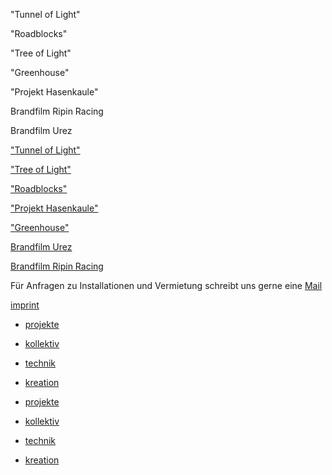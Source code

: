[](/tunnel-of-light/)

[](/roadblocks/)

[](/tree-of-light/)

[](/greenhouse/)

[](/projekt-hasenkaule/)

[](/brandfilm-ripin-racing/)

[](/brandfilm-urez/)

"Tunnel of Light"

"Roadblocks"

"Tree of Light"

"Greenhouse"

"Projekt Hasenkaule"

Brandfilm Ripin Racing

Brandfilm Urez

["Tunnel of Light"](https://irrlicht-interactive.de/tunnel-of-light/)

["Tree of Light"](https://irrlicht-interactive.de/tree-of-light/)

["Roadblocks"](https://irrlicht-interactive.de/roadblocks/)

["Projekt Hasenkaule"](https://irrlicht-interactive.de/projekt-hasenkaule/)

["Greenhouse"](https://irrlicht-interactive.de/greenhouse/)

[Brandfilm Urez](https://irrlicht-interactive.de/brandfilm-urez/)

[Brandfilm Ripin Racing](https://irrlicht-interactive.de/brandfilm-ripin-racing/)

Für Anfragen zu Installationen und Vermietung schreibt uns gerne eine [Mail](mailto:hi@irrlicht.uber.space)

[](https://www.instagram.com/irrlichtt/)

[](mailto:hi@irrlicht.uber.space)

[imprint](https://irrlicht.uber.space/imprint/)

[](https://irrlicht-interactive.de)

* [projekte](https://irrlicht-interactive.de/projekte/)
* [kollektiv](https://irrlicht-interactive.de/kollektiv/)
* [technik](https://irrlicht-interactive.de/technik/)
* [kreation](https://irrlicht-interactive.de/kreation/)

* [projekte](https://irrlicht-interactive.de/projekte/)
* [kollektiv](https://irrlicht-interactive.de/kollektiv/)
* [technik](https://irrlicht-interactive.de/technik/)
* [kreation](https://irrlicht-interactive.de/kreation/)

[](https://irrlicht-interactive.de)
